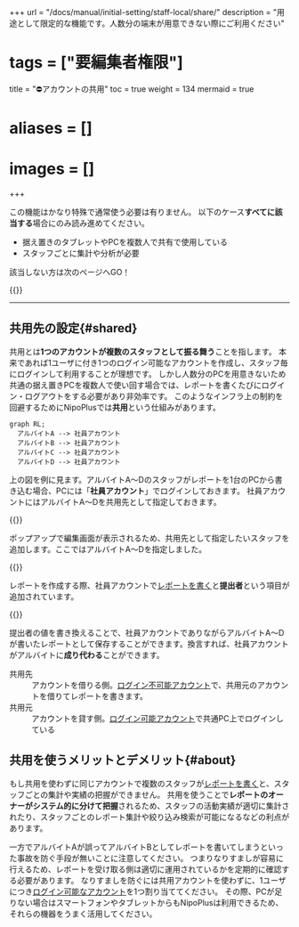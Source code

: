 +++
url = "/docs/manual/initial-setting/staff-local/share/"
description = "用途として限定的な機能です。人数分の端末が用意できない際にご利用ください"
# tags = ["要編集者権限"]
title = "⛔アカウントの共用"
toc = true
weight = 134
mermaid = true
# aliases = []
# images = []
+++

この機能はかなり特殊で通常使う必要は有りません。
以下のケース**すべてに該当する**場合にのみ読み進めてください。

- 据え置きのタブレットやPCを複数人で共有で使用している
- スタッフごとに集計や分析が必要

該当しない方は次のページへGO！

{{<nextBlog>}}

---

## 共用先の設定{#shared}

共用とは**1つのアカウントが複数のスタッフとして振る舞う**ことを指します。
本来であれば1ユーザに付き1つのログイン可能なアカウントを作成し、スタッフ毎にログインして利用することが理想です。
しかし人数分のPCを用意きないため共通の据え置きPCを複数人で使い回す場合では、レポートを書くたびにログイン・ログアウトをする必要があり非効率です。
このようなインフラ上の制約を回避するためにNipoPlusでは**共用**という仕組みがあります。

```kroki {type=mermaid}
graph RL;
  アルバイトA --> 社員アカウント
  アルバイトB --> 社員アカウント
  アルバイトC --> 社員アカウント
  アルバイトD --> 社員アカウント
```

上の図を例に見ます。アルバイトA〜Dのスタッフがレポートを1台のPCから書き込む場合、PCには「**社員アカウント**」でログインしておきます。
社員アカウントにはアルバイトA〜Dを共用先として指定しておきます。


{{<iTablet filename="shared" msg="共用の列は非表示のため表示項目から追加する必要があります"  alice="ok">}}



ポップアップで編集画面が表示されるため、共用先として指定したいスタッフを追加します。ここではアルバイトA〜Dを指定しました。

{{<iTablet filename="sharedSetting" msg="共用先に追加したいスタッフを一覧から追加します"  alice="ok">}}



レポートを作成する際、社員アカウントで[レポートを書く](/docs/manual/write-report/write/)と**提出者**という項目が追加されています。

{{<iTablet filename="writeReport" msg="社員アカウントでアルバイトA〜Dのレポートを書くことができるよ。これが共用の効果です"  alice="ok">}}



提出者の値を書き換えることで、社員アカウントでありながらアルバイトA〜Dが書いたレポートとして保存することができます。換言すれば、社員アカウントがアルバイトに**成り代わる**ことができます。

<dl class="basic">
  <dt>共用先</dt>
  <dd>アカウントを借りる側。<a href="/docs/manual/initial-setting/staff/make/">ログイン不可能アカウント</a>で、共用元のアカウントを借りてレポートを書きます。</dd>
  <dt>共用元</dt>
  <dd>アカウントを貸す側。<a href="/docs/manual/initial-setting/staff/make/">ログイン可能アカウント</a>で共通PC上でログインしている</dd>
</dl>

## 共用を使うメリットとデメリット{#about}

もし共用を使わずに同じアカウントで複数のスタッフが[レポートを書く](/docs/manual/write-report/write/)と、スタッフごとの集計や実績の把握ができません。
共用を使うことで**レポートのオーナーがシステム的に分けて把握**されるため、スタッフの活動実績が適切に集計されたり、スタッフごとのレポート集計や絞り込み検索が可能になるなどの利点があります。

一方でアルバイトAが誤ってアルバイトBとしてレポートを書いてしまうといった事故を防ぐ手段が無いことに注意してください。
つまりなりすましが容易に行えるため、レポートを受け取る側は適切に運用されているかを定期的に確認する必要があります。
なりすましを防ぐには共用アカウントを使わずに、1ユーザにつき[ログイン可能なアカウント](/docs/manual/initial-setting/staff/make/)を1つ割り当ててください。
その際、PCが足りない場合はスマートフォンやタブレットからもNipoPlusは利用できるため、それらの機器をうまく活用してください。

